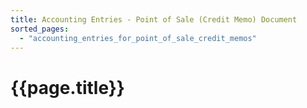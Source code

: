 ```yaml
---
title: Accounting Entries - Point of Sale (Credit Memo) Document
sorted_pages:
  - "accounting_entries_for_point_of_sale_credit_memos"
---
```

# {{page.title}}
